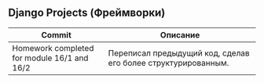## Django Projects (Фреймворки)

| Commit                                      | Описание                                                      |
|---------------------------------------------|---------------------------------------------------------------|
| Homework completed for module 16/1 and 16/2 | Переписал предыдущий код, сделав его более структурированным. |
